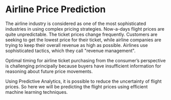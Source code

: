 # Airline Price Prediction

The airline industry is considered as one of the most sophisticated industries in using complex pricing strategies. Now-a-days flight prices are quite unpredictable. The ticket prices change frequently. Customers are seeking to get the lowest price for their ticket, while airline companies are trying to keep their overall revenue as high as possible. Airlines use sophisticated tactics, which they call "revenue management". 

Optimal timing for airline ticket purchasing from the consumer’s perspective is challenging principally because buyers have insufficient information for reasoning about future price movements.

Using Predictive Analytics, it is possible to reduce the uncertainty of flight prices. So here we will be predicting the flight prices using efficient machine learning techniques.
 
